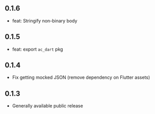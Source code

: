 ## 0.1.6

- feat: Stringify non-binary body

## 0.1.5

- feat: export `ac_dart` pkg

## 0.1.4

- Fix getting mocked JSON (remove dependency on Flutter assets) 

## 0.1.3

- Generally available public release
